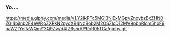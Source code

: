 ### Yo....



https://media.giphy.com/media/v1.Y2lkPTc5MGI3NjExMGpvZnoybzBxZHN0ZGI4bjlnb2F4eWRoZXRkN2pydXB4NzBob2M2OSZlcD12MV9pbnRlcm5hbF9naWZfYnlfaWQmY3Q9Zw/d4fZ6s5rAPRoR0hTCa/giphy.gif

